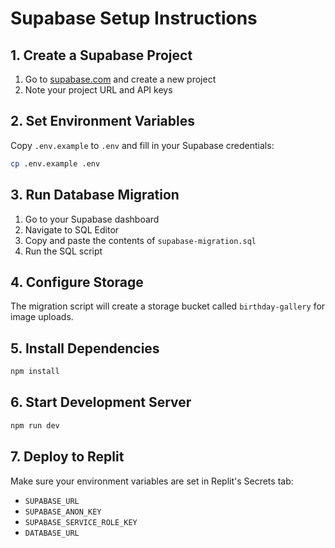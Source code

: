 
# Supabase Setup Instructions

## 1. Create a Supabase Project
1. Go to [supabase.com](https://supabase.com) and create a new project
2. Note your project URL and API keys

## 2. Set Environment Variables
Copy `.env.example` to `.env` and fill in your Supabase credentials:

```bash
cp .env.example .env
```

## 3. Run Database Migration
1. Go to your Supabase dashboard
2. Navigate to SQL Editor
3. Copy and paste the contents of `supabase-migration.sql`
4. Run the SQL script

## 4. Configure Storage
The migration script will create a storage bucket called `birthday-gallery` for image uploads.

## 5. Install Dependencies
```bash
npm install
```

## 6. Start Development Server
```bash
npm run dev
```

## 7. Deploy to Replit
Make sure your environment variables are set in Replit's Secrets tab:
- `SUPABASE_URL`
- `SUPABASE_ANON_KEY` 
- `SUPABASE_SERVICE_ROLE_KEY`
- `DATABASE_URL`
